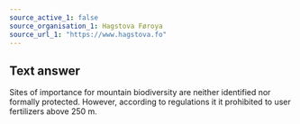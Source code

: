 ```yaml
---
source_active_1: false
source_organisation_1: Hagstova Føroya
source_url_1: "https://www.hagstova.fo"
---
```

## Text answer
Sites of importance for mountain biodiversity are neither identified nor formally protected. However, according to regulations it it prohibited to user fertilizers above 250 m.

